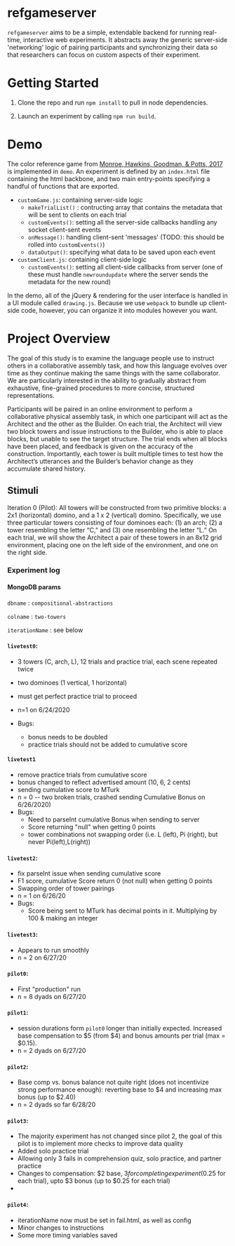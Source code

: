 # refgameserver

`refgameserver` aims to be a simple, extendable backend for running real-time, interactive web experiments. It abstracts away the generic server-side 'networking' logic of pairing participants and synchronizing their data so that researchers can focus on custom aspects of their experiment. 

# Getting Started

1. Clone the repo and run `npm install` to pull in node dependencies.

2. Launch an experiment by calling `npm run build`.

# Demo

The color reference game from [Monroe, Hawkins, Goodman, & Potts, 2017](http://www.aclweb.org/anthology/Q17-1023) is implemented in `demo`. An experiment is defined by an `index.html` file containing the html backbone, and two main entry-points specifying a handful of functions that are exported.

* `customGame.js`: containing server-side logic 
  * `makeTrialList()` : contructing array that contains the metadata that will be sent to clients on each trial
  * `customEvents()`: setting all the server-side callbacks handling any socket client-sent events
  * `onMessage()`: handling client-sent 'messages' (TODO: this should be rolled into `customEvents()`)
  * `dataOutput()`: specifying what data to be saved upon each event 
* `customClient.js`: containing client-side logic 
  * `customEvents()`: setting all client-side callbacks from server (one of these must handle `newroundupdate` where the server sends the metadata for the new round)
  
In the demo, all of the jQuery & rendering for the user interface is handled in a UI module called `drawing.js`. Because we use `webpack` to bundle up client-side code, however, you can organize it into modules however you want.


# Project Overview

The goal of this study is to examine the language people use to instruct others in a collaborative assembly task, and how this language evolves over time as they continue making the same things with the same collaborator. We are particularly interested in the ability to gradually abstract from exhaustive, fine-grained procedures to more concise, structured representations. 

Participants will be paired in an online environment to perform a collaborative physical assembly task, in which one participant will act as the Architect and the other as the Builder. On each trial, the Architect will view two block towers and issue instructions to the Builder, who is able to place blocks, but unable to see the target structure. The trial ends when all blocks have been placed, and feedback is given on the accuracy of the construction. Importantly, each tower is built multiple times to test how the Architect’s utterances and the Builder’s behavior change as they accumulate shared history.

## Stimuli 

Iteration 0 (Pilot): All towers will be constructed from two primitive blocks: a 2x1 (horizontal) domino, and a 1 x 2 (vertical) domino. Specifically, we use three particular towers consisting of four dominoes each: (1) an arch; (2) a tower resembling the letter “C,” and (3) one resembling the letter “L.” On each trial, we will show the Architect a pair of these towers in an 8x12 grid environment, placing one on the left side of the environment, and one on the right side.


### Experiment log

#### MongoDB params

`dbname` : `compositional-abstractions`

`colname` : `two-towers`

`iterationName` : see below

#### `livetest0`:
* 3 towers (C, arch, L), 12 trials and practice trial, each scene repeated twice
* two dominoes (1 vertical, 1 horizontal)
* must get perfect practice trial to proceed
* n=1 on 6/24/2020

* Bugs: 
  * bonus needs to be doubled
  * practice trials should not be added to cumulative score 

#### `livetest1` 
* remove practice trials from cumulative score
* bonus changed to reflect advertised amount (10, 6, 2 cents)
* sending cumulative score to MTurk
* n = 0 -- two broken trials, crashed sending Cumulative Bonus on 6/26/2020)
* Bugs:
  * Need to parseInt cumulative Bonus when sending to server 
  * Score returning "null" when getting 0 points
  * tower combinations not swapping order (i.e. L (left), Pi (right), but never Pi(left),L(right))
  
#### `livetest2`:
* fix parseInt issue when sending cumulative score
* F1 score, cumulative Score return 0 (not null) when getting 0 points
* Swapping order of tower pairings
* n = 1 on 6/26/20
* Bugs:
  * Score being sent to MTurk has decimal points in it. Multiplying by 100 & making an integer
  
#### `livetest3`:
* Appears to run smoothly
* n = 2 on 6/27/20

#### `pilot0`:
* First "production" run
* n = 8 dyads on 6/27/20

#### `pilot1`:
* session durations form `pilot0` longer than initially expected. Increased base compensation to $5 (from $4) and bonus amounts per trial (max = $0.15).
* n = 2 dyads on 6/27/20

#### `pilot2`:
* Base comp vs. bonus balance not quite right (does not incentivize strong performance enough): reverting base to $4 and increasing max bonus (up to $2.40)
* n = 2 dyads so far 6/28/20


#### `pilot3`:
* The majority experiment has not changed since pilot 2, the goal of this pilot is to implement more checks to improve data quality
* Added solo practice trial
* Allowing only 3 fails in comprehension quiz, solo practice, and partner practice
* Changes to compensation: $2 base, $3 for completing experiment ($0.25 for each trial), upto $3 bonus (up to $0.25 for each trial)
* 

#### `pilot4`:
* iterationName now must be set in fail.html, as well as config 
* Minor changes to instructions
* Some more timing variables saved
